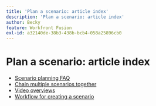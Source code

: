 ```yaml
---
title: 'Plan a scenario: article index'
description: 'Plan a scenario: article index'
author: Becky
feature: Workfront Fusion
exl-id: a32140de-38b3-438b-bcb4-058a25896cb0
---
```

# Plan a scenario: article index

* [Scenario planning FAQ](/help/workfront-fusion/create-scenarios/plan-a-scenario/faq.md)
* [Chain multiple scenarios together](/help/workfront-fusion/create-scenarios/plan-a-scenario/chain-scenarios.md)
* [Video overviews](/help/workfront-fusion/create-scenarios/plan-a-scenario/fusion-basics-videos.md)
* [Workflow for creating a scenario](/help/workfront-fusion/create-scenarios/plan-a-scenario/create-a-scenario-workflow.md)
